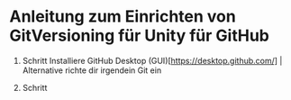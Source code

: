 # Anleitung zum Einrichten von GitVersioning für Unity für GitHub

1. Schritt 
  Installiere GitHub Desktop (GUI)[https://desktop.github.com/] | 
  Alternative richte dir irgendein Git ein
 
2. Schritt

